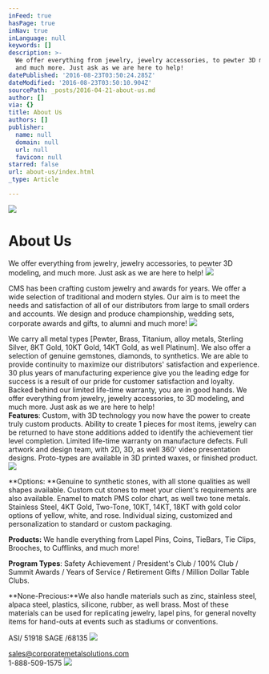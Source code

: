 ```yaml
---
inFeed: true
hasPage: true
inNav: true
inLanguage: null
keywords: []
description: >-
  We offer everything from jewelry, jewelry accessories, to pewter 3D modeling,
  and much more. Just ask as we are here to help!
datePublished: '2016-08-23T03:50:24.285Z'
dateModified: '2016-08-23T03:50:10.904Z'
sourcePath: _posts/2016-04-21-about-us.md
author: []
via: {}
title: About Us
authors: []
publisher:
  name: null
  domain: null
  url: null
  favicon: null
starred: false
url: about-us/index.html
_type: Article

---
```

![](https://the-grid-user-content.s3-us-west-2.amazonaws.com/49a9d36c-4b50-4330-a54a-d1e6610393dc.jpg)

# About Us

We offer everything from jewelry, jewelry accessories, to pewter 3D modeling, and much more. Just ask as we are here to help!
![](https://s3-us-west-2.amazonaws.com/the-grid-img/p/9ffe5e8760d0bd9dc51b76a7cd41ba7463ef8aea.jpg)

CMS has been crafting custom jewelry and awards for years. We offer a wide selection of traditional and modern styles. Our aim is to meet the needs and satisfaction of all of our distributors from large to small orders and accounts. We design and produce championship, wedding sets, corporate awards and gifts, to alumni and much more!
![](https://s3-us-west-2.amazonaws.com/the-grid-img/p/84bcef7cc103860c6c003fc7345bc683957f4cc3.jpg)

We carry all metal types \[Pewter, Brass, Titanium, alloy metals, Sterling Silver, 8KT Gold, 10KT Gold, 14KT Gold, as well Platinum\]. We also offer a selection of genuine gemstones, diamonds, to synthetics. We are able to provide continuity to maximize our distributors' satisfaction and experience. 30 plus years of manufacturing experience give you the leading edge for success is a result of our pride for customer satisfaction and loyalty. Backed behind our limited life-time warranty, you are in good hands. We offer everything from jewelry, jewelry accessories, to 3D modeling, and much more. Just ask as we are here to help!  
**Features**: Custom, with 3D technology you now have the power to create truly custom products. Ability to create 1 pieces for most items, jewelry can be returned to have stone additions added to identify the achievement tier level completion. Limited life-time warranty on manufacture defects. Full artwork and design team, with 2D, 3D, as well 360' video presentation designs. Proto-types are available in 3D printed waxes, or finished product.
![](https://s3-us-west-2.amazonaws.com/the-grid-img/p/69f2165371764e22a05adfcdcf5bed19106c6f2a.jpg)

**Options: **Genuine to synthetic stones, with all stone qualities as well shapes available. Custom cut stones to meet your client's requirements are also available. Enamel to match PMS color chart, as well two tone metals. Stainless Steel, 4KT Gold, Two-Tone, 10KT, 14KT, 18KT with gold color options of yellow, white, and rose. Individual sizing, customized and personalization to standard or custom packaging.

**Products:** We handle everything from Lapel Pins, Coins, TieBars, Tie Clips, Brooches, to Cufflinks, and much more!

**Program Types**: Safety Achievement / President's Club / 100% Club / Summit Awards / Years of Service / Retirement Gifts / Million Dollar Table Clubs.

**None-Precious:**We also handle materials such as zinc, stainless steel, alpaca steel, plastics, silicone, rubber, as well brass. Most of these materials can be used for replicating jewelry, lapel pins, for general novelty items for hand-outs at events such as stadiums or conventions.

ASI/ 51918 SAGE /68135
![](https://s3-us-west-2.amazonaws.com/the-grid-img/p/900b8423b6d1daeebfb857be41ab0f1808e23c89.jpg)

sales@corporatemetalsolutions.com  
1-888-509-1575
![](https://the-grid-user-content.s3-us-west-2.amazonaws.com/d36812dd-39e9-4da4-9ca6-02b0ef17db09.jpg)